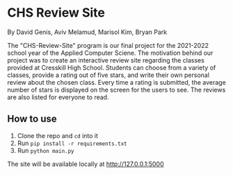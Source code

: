 # CHS Review Site
By David Genis, Aviv Melamud, Marisol Kim, Bryan Park

The "CHS-Review-Site" program is our final project for the 2021-2022 school year of the Applied Computer Sciene. The motivation behind our project was to create an interactive review site regarding the classes provided at Cresskill High School. Students can choose from a variety of classes, provide a rating out of five stars, and write their own personal review about the chosen class. Every time a rating is submitted, the average number of stars is displayed on the screen for the users to see. The reviews are also listed for everyone to read.

## How to use
1. Clone the repo and `cd` into it
2. Run `pip install -r requirements.txt`
3. Run `python main.py`

The site will be available locally at http://127.0.0.1:5000

